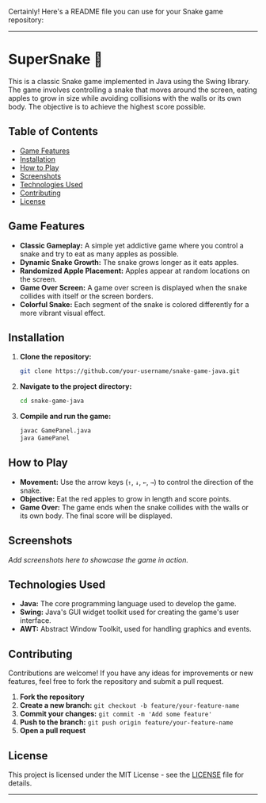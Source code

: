 Certainly! Here's a README file you can use for your Snake game repository:

---

# SuperSnake 🐍

This is a classic Snake game implemented in Java using the Swing library. The game involves controlling a snake that moves around the screen, eating apples to grow in size while avoiding collisions with the walls or its own body. The objective is to achieve the highest score possible.

## Table of Contents

- [Game Features](#game-features)
- [Installation](#installation)
- [How to Play](#how-to-play)
- [Screenshots](#screenshots)
- [Technologies Used](#technologies-used)
- [Contributing](#contributing)
- [License](#license)

## Game Features

- **Classic Gameplay:** A simple yet addictive game where you control a snake and try to eat as many apples as possible.
- **Dynamic Snake Growth:** The snake grows longer as it eats apples.
- **Randomized Apple Placement:** Apples appear at random locations on the screen.
- **Game Over Screen:** A game over screen is displayed when the snake collides with itself or the screen borders.
- **Colorful Snake:** Each segment of the snake is colored differently for a more vibrant visual effect.

## Installation

1. **Clone the repository:**
   ```bash
   git clone https://github.com/your-username/snake-game-java.git
   ```

2. **Navigate to the project directory:**
   ```bash
   cd snake-game-java
   ```

3. **Compile and run the game:**
   ```bash
   javac GamePanel.java
   java GamePanel
   ```

## How to Play

- **Movement:** Use the arrow keys (`↑`, `↓`, `←`, `→`) to control the direction of the snake.
- **Objective:** Eat the red apples to grow in length and score points.
- **Game Over:** The game ends when the snake collides with the walls or its own body. The final score will be displayed.

## Screenshots

_Add screenshots here to showcase the game in action._

## Technologies Used

- **Java:** The core programming language used to develop the game.
- **Swing:** Java's GUI widget toolkit used for creating the game's user interface.
- **AWT:** Abstract Window Toolkit, used for handling graphics and events.

## Contributing

Contributions are welcome! If you have any ideas for improvements or new features, feel free to fork the repository and submit a pull request.

1. **Fork the repository**
2. **Create a new branch:** `git checkout -b feature/your-feature-name`
3. **Commit your changes:** `git commit -m 'Add some feature'`
4. **Push to the branch:** `git push origin feature/your-feature-name`
5. **Open a pull request**

## License

This project is licensed under the MIT License - see the [LICENSE](LICENSE) file for details.

---
